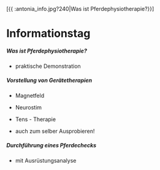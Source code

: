 [{{ :antonia_info.jpg?240|Was ist Pferdephysiotherapie?}}]
# Informationstag

##### Was ist Pferdephysiotherapie?

*  praktische Demonstration

##### Vorstellung von Gerätetherapien

*  Magnetfeld

*  Neurostim

*  Tens - Therapie

*  auch zum selber Ausprobieren!

##### Durchführung eines Pferdechecks

*  mit Ausrüstungsanalyse



